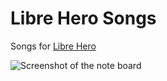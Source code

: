 Libre Hero Songs
================

Songs for [Libre Hero](https://github.com/sramsay64/LibreHero)

![Screenshot of the note board](https://raw.github.com/sramsay64/LibreHero/master/doc/images/Screenshot-1.png)
